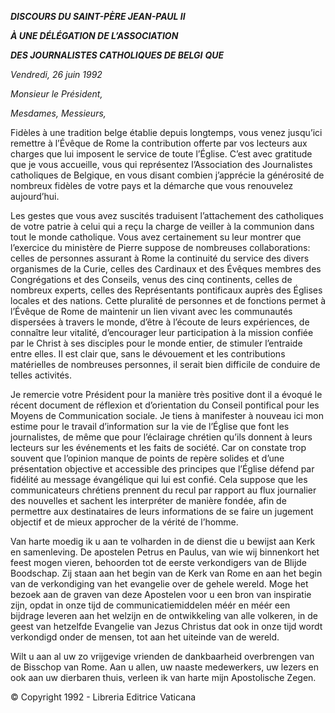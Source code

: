 ***DISCOURS DU SAINT-PÈRE JEAN-PAUL II***

***À UNE DÉLÉGATION DE L’ASSOCIATION***

***DES JOURNALISTES CATHOLIQUES DE BELGI*** ***QUE***

*Vendredi, 26 juin 1992*

*Monsieur le Président,*

*Mesdames, Messieurs,*

Fidèles à une tradition belge établie depuis longtemps, vous venez jusqu’ici remettre à l’Évêque de Rome la contribution offerte par vos lecteurs aux charges que lui imposent le service de toute l’Église. C’est avec gratitude que je vous accueille, vous qui représentez l’Association des Journalistes catholiques de Belgique, en vous disant combien j’apprécie la générosité de nombreux fidèles de votre pays et la démarche que vous renouvelez aujourd’hui.

Les gestes que vous avez suscités traduisent l’attachement des catholiques de votre patrie à celui qui a reçu la charge de veiller à la communion dans tout le monde catholique. Vous avez certainement su leur montrer que l’exercice du ministère de Pierre suppose de nombreuses collaborations: celles de personnes assurant à Rome la continuité du service des divers organismes de la Curie, celles des Cardinaux et des Évêques membres des Congrégations et des Conseils, venus des cinq continents, celles de nombreux experts, celles des Représentants pontificaux auprès des Églises locales et des nations. Cette pluralité de personnes et de fonctions permet à l’Évêque de Rome de maintenir un lien vivant avec les communautés dispersées à travers le monde, d’être à l’écoute de leurs expériences, de connaître leur vitalité, d’encourager leur participation à la mission confiée par le Christ à ses disciples pour le monde entier, de stimuler l’entraide entre elles. Il est clair que, sans le dévouement et les contributions matérielles de nombreuses personnes, il serait bien difficile de conduire de telles activités.

Je remercie votre Président pour la manière très positive dont il a évoqué le récent document de réflexion et d’orientation du Conseil pontifical pour les Moyens de Communication sociale. Je tiens à manifester à nouveau ici mon estime pour le travail d’information sur la vie de l’Église que font les journalistes, de même que pour l’éclairage chrétien qu’ils donnent à leurs lecteurs sur les événements et les faits de société. Car on constate trop souvent que l’opinion manque de points de repère solides et d’une présentation objective et accessible des principes que l’Église défend par fidélité au message évangélique qui lui est confié. Cela suppose que les communicateurs chrétiens prennent du recul par rapport au flux journalier des nouvelles et sachent les interpréter de manière fondée, afin de permettre aux destinataires de leurs informations de se faire un jugement objectif et de mieux approcher de la vérité de l’homme.

Van harte moedig ik u aan te volharden in de dienst die u bewijst aan Kerk en samenleving. De apostelen Petrus en Paulus, van wie wij binnenkort het feest mogen vieren, behoorden tot de eerste verkondigers van de Blijde Boodschap. Zij staan aan het begin van de Kerk van Rome en aan het begin van de verkondiging van het evangelie over de gehele wereld. Moge het bezoek aan de graven van deze Apostelen voor u een bron van inspiratie zijn, opdat in onze tijd de communicatiemiddelen méér en méér een bijdrage leveren aan het welzijn en de ontwikkeling van alle volkeren, in de geest van hetzelfde Evangelie van Jezus Christus dat ook in onze tijd wordt verkondigd onder de mensen, tot aan het uiteinde van de wereld.

Wilt u aan al uw zo vrijgevige vrienden de dankbaarheid overbrengen van de Bisschop van Rome. Aan u allen, uw naaste medewerkers, uw lezers en ook aan uw dierbaren thuis, verleen ik van harte mijn Apostolische Zegen.

© Copyright 1992 - Libreria Editrice Vaticana